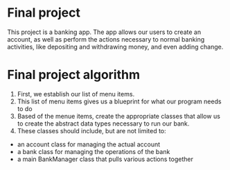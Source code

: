 # Final project
This project is a banking app. The app allows our users to create an account, as well as 
perform the actions necessary to normal banking activities, like depositing
and withdrawing money, and even adding change.

# Final project algorithm
1. First, we establish our list of menu items.
2. This list of menu items gives us a blueprint for what our program needs to do
3. Based of the menue items, create the appropriate classes that allow us to create
the abstract data types necessary to run our bank.
4. These classes should include, but are not limited to:  
- an account class for managing the actual account
- a bank class for managing the operations of the bank
- a main BankManager class that pulls various actions together